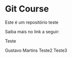 # Git Course

Este é um repositório teste

Saiba mais no link a seguir:

Teste

Gustavo Martins 
Teste2
Teste3
